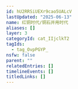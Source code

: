 ```yaml
---
id: hU2RRSiUEXr9cao5UALcV
lastUpdated: "2025-06-13"
name: 红铜时代/铜石并用时代
aliases: []
layer: 3
categoryId: cat_IIjclkT2
tagIds:
  - tag_OvpPGYP_
nsfw: false
parent: ""
relatedEntries: []
timelineEvents: []
titledLinks: []
---
```


